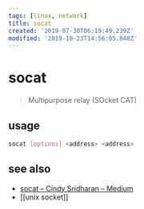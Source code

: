 ```yaml
---
tags: [linux, network]
title: socat
created: '2019-07-30T06:19:49.239Z'
modified: '2019-10-23T14:56:05.848Z'
---
```


# socat

>  Multipurpose relay (SOcket CAT)

## usage
```sh
socat [options] <address> <address>
```

## see also
- [socat – Cindy Sridharan – Medium](https://medium.com/@copyconstruct/socat-29453e9fc8a6)
- [[unix socket]]
